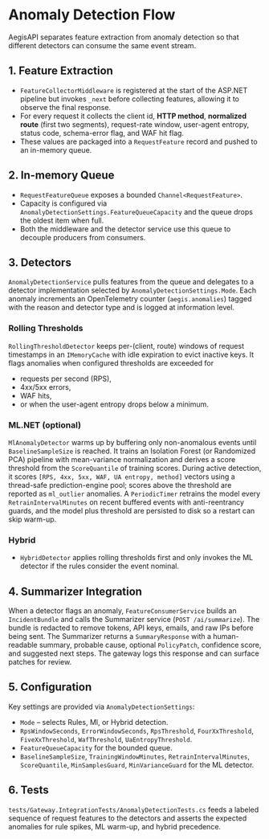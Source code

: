 # Anomaly Detection Flow

AegisAPI separates feature extraction from anomaly detection so that different detectors can consume the same event stream.

## 1. Feature Extraction
- `FeatureCollectorMiddleware` is registered at the start of the ASP.NET pipeline but invokes `_next` before collecting features, allowing it to observe the final response.
- For every request it collects the client id, **HTTP method**, **normalized route** (first two segments), request-rate window, user-agent entropy, status code, schema-error flag, and WAF hit flag.
- These values are packaged into a `RequestFeature` record and pushed to an in-memory queue.

## 2. In-memory Queue
- `RequestFeatureQueue` exposes a bounded `Channel<RequestFeature>`.
- Capacity is configured via `AnomalyDetectionSettings.FeatureQueueCapacity` and the queue drops the oldest item when full.
- Both the middleware and the detector service use this queue to decouple producers from consumers.

## 3. Detectors
`AnomalyDetectionService` pulls features from the queue and delegates to a detector implementation selected by `AnomalyDetectionSettings.Mode`.
Each anomaly increments an OpenTelemetry counter (`aegis.anomalies`) tagged with the reason and detector type and is logged at information level.

### Rolling Thresholds
`RollingThresholdDetector` keeps per-(client, route) windows of request timestamps in an `IMemoryCache` with idle expiration to evict inactive keys.
It flags anomalies when configured thresholds are exceeded for
  - requests per second (RPS),
  - 4xx/5xx errors,
  - WAF hits,
  - or when the user-agent entropy drops below a minimum.

### ML.NET (optional)
`MlAnomalyDetector` warms up by buffering only non-anomalous events until `BaselineSampleSize` is reached.
It trains an Isolation Forest (or Randomized PCA) pipeline with mean-variance normalization and derives a score threshold from the `ScoreQuantile` of training scores.
During active detection, it scores `[RPS, 4xx, 5xx, WAF, UA entropy, method]` vectors using a thread-safe prediction-engine pool; scores above the threshold are reported as `ml_outlier` anomalies.
A `PeriodicTimer` retrains the model every `RetrainIntervalMinutes` on recent buffered events with anti-reentrancy guards, and the model plus threshold are persisted to disk so a restart can skip warm-up.

### Hybrid
- `HybridDetector` applies rolling thresholds first and only invokes the ML detector if the rules consider the event nominal.

## 4. Summarizer Integration
When a detector flags an anomaly, `FeatureConsumerService` builds an `IncidentBundle` and calls the Summarizer service (`POST /ai/summarize`).
The bundle is redacted to remove tokens, API keys, emails, and raw IPs before being sent.
The Summarizer returns a `SummaryResponse` with a human-readable summary, probable cause, optional `PolicyPatch`, confidence score, and suggested next steps. The gateway logs this response and can surface patches for review.

## 5. Configuration
Key settings are provided via `AnomalyDetectionSettings`:
- `Mode` – selects Rules, Ml, or Hybrid detection.
- `RpsWindowSeconds`, `ErrorWindowSeconds`, `RpsThreshold`, `FourXxThreshold`, `FiveXxThreshold`, `WafThreshold`, `UaEntropyThreshold`.
- `FeatureQueueCapacity` for the bounded queue.
- `BaselineSampleSize`, `TrainingWindowMinutes`, `RetrainIntervalMinutes`, `ScoreQuantile`, `MinSamplesGuard`, `MinVarianceGuard` for the ML detector.

## 6. Tests
`tests/Gateway.IntegrationTests/AnomalyDetectionTests.cs` feeds a labeled sequence of request features to the detectors and asserts the expected anomalies for rule spikes, ML warm-up, and hybrid precedence.

